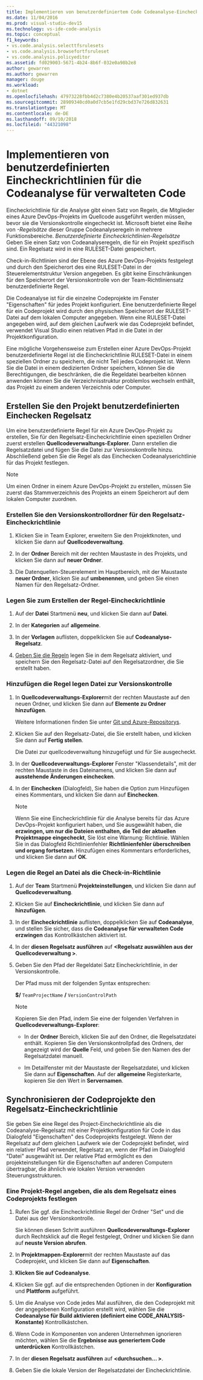 ```yaml
---
title: Implementieren von benutzerdefiniertem Code Codeanalyse-Eincheckrichtlinien für verwalteten Code in Visual Studio
ms.date: 11/04/2016
ms.prod: visual-studio-dev15
ms.technology: vs-ide-code-analysis
ms.topic: conceptual
f1_keywords:
- vs.code.analysis.selecttfsrulesets
- vs.code.analysis.browsefortfsruleset
- vs.code.analysis.policyeditor
ms.assetid: fd029003-5671-4b24-8b6f-032e0a98b2e8
author: gewarren
ms.author: gewarren
manager: douge
ms.workload:
- dotnet
ms.openlocfilehash: 47973228fbb4d2c7380e4b20537aaf301ed937db
ms.sourcegitcommit: 28909340cd0a0d7cb5e1fd29cbd37e726d832631
ms.translationtype: MT
ms.contentlocale: de-DE
ms.lasthandoff: 09/10/2018
ms.locfileid: "44321098"
---
```

# <a name="implement-custom-code-analysis-check-in-policies-for-managed-code"></a>Implementieren von benutzerdefinierten Eincheckrichtlinien für die Codeanalyse für verwalteten Code

Eincheckrichtlinie für die Analyse gibt einen Satz von Regeln, die Mitglieder eines Azure DevOps-Projekts im Quellcode ausgeführt werden müssen, bevor sie die Versionskontrolle eingecheckt ist. Microsoft bietet eine Reihe von *-Regelsätze* dieser Gruppe Codeanalyseregeln in mehrere Funktionsbereiche. *Benutzerdefinierte Eincheckrichtlinien-Regelsätze* Geben Sie einen Satz von Codeanalyseregeln, die für ein Projekt spezifisch sind. Ein Regelsatz wird in eine RULESET-Datei gespeichert.

Check-in-Richtlinien sind der Ebene des Azure DevOps-Projekts festgelegt und durch den Speicherort des eine RULESET-Datei in der Steuerelementstruktur Version angegeben. Es gibt keine Einschränkungen für den Speicherort der Versionskontrolle von der Team-Richtliniensatz benutzerdefinierte Regel.

Die Codeanalyse ist für die einzelne Codeprojekte im Fenster "Eigenschaften" für jedes Projekt konfiguriert. Eine benutzerdefinierte Regel für ein Codeprojekt wird durch den physischen Speicherort der RULESET-Datei auf dem lokalen Computer angegeben. Wenn eine RULESET-Datei angegeben wird, auf dem gleichen Laufwerk wie das Codeprojekt befindet, verwendet Visual Studio einen relativen Pfad in die Datei in der Projektkonfiguration.

Eine mögliche Vorgehensweise zum Erstellen einer Azure DevOps-Projekt benutzerdefinierte Regel ist die Eincheckrichtlinie RULESET-Datei in einem speziellen Ordner zu speichern, die nicht Teil jedes Codeprojekt ist. Wenn Sie die Datei in einem dedizierten Ordner speichern, können Sie die Berechtigungen, die beschränken, die die Regeldatei bearbeiten können anwenden können Sie die Verzeichnisstruktur problemlos wechseln enthält, das Projekt zu einem anderen Verzeichnis oder Computer.

## <a name="create-the-project-custom-check-in-rule-set"></a>Erstellen Sie den Projekt benutzerdefinierten Einchecken Regelsatz

Um eine benutzerdefinierte Regel für ein Azure DevOps-Projekt zu erstellen, Sie für den Regelsatz-Eincheckrichtlinie einen speziellen Ordner zuerst erstellen **Quellcodeverwaltungs-Explorer**. Dann erstellen die Regelsatzdatei und fügen Sie die Datei zur Versionskontrolle hinzu. Abschließend geben Sie die Regel als das Einchecken Codeanalyserichtlinie für das Projekt festlegen.

> [!NOTE]
> Um einen Ordner in einem Azure DevOps-Projekt zu erstellen, müssen Sie zuerst das Stammverzeichnis des Projekts an einem Speicherort auf dem lokalen Computer zuordnen.

### <a name="to-create-the-version-control-folder-for-the-check-in-policy-rule-set"></a>Erstellen Sie den Versionskontrollordner für den Regelsatz-Eincheckrichtlinie

1. Klicken Sie in Team Explorer, erweitern Sie den Projektknoten, und klicken Sie dann auf **Quellcodeverwaltung**.

2. In der **Ordner** Bereich mit der rechten Maustaste in des Projekts, und klicken Sie dann auf **neuer Ordner**.

3. Die Datenquellen-Steuerelement im Hauptbereich, mit der Maustaste **neuer Ordner**, klicken Sie auf **umbenennen**, und geben Sie einen Namen für den Regelsatz-Ordner.

### <a name="to-create-the-check-in-policy-rule-set"></a>Legen Sie zum Erstellen der Regel-Eincheckrichtlinie

1. Auf der **Datei** Startmenü **neu**, und klicken Sie dann auf **Datei**.

2. In der **Kategorien** auf **allgemeine**.

3. In der **Vorlagen** auflisten, doppelklicken Sie auf **Codeanalyse-Regelsatz**.

4. [Geben Sie die Regeln](../code-quality/how-to-create-a-custom-rule-set.md) legen Sie in dem Regelsatz aktiviert, und speichern Sie den Regelsatz-Datei auf den Regelsatzordner, die Sie erstellt haben.

### <a name="to-add-the-rule-set-file-to-version-control"></a>Hinzufügen die Regel legen Datei zur Versionskontrolle

1. In **Quellcodeverwaltungs-Explorer**mit der rechten Maustaste auf den neuen Ordner, und klicken Sie dann auf **Elemente zu Ordner hinzufügen**.

     Weitere Informationen finden Sie unter [Git und Azure-Repositorys](/azure/devops/repos/git/overview?view=vsts).

2. Klicken Sie auf den Regelsatz-Datei, die Sie erstellt haben, und klicken Sie dann auf **Fertig stellen**.

     Die Datei zur quellcodeverwaltung hinzugefügt und für Sie ausgecheckt.

3. In der **Quellcodeverwaltungs-Explorer** Fenster "Klassendetails", mit der rechten Maustaste in des Dateinamens, und klicken Sie dann auf **ausstehende Änderungen einchecken**.

4. In der **Einchecken** (Dialogfeld), Sie haben die Option zum Hinzufügen eines Kommentars, und klicken Sie dann auf **Einchecken**.

    > [!NOTE]
    > Wenn Sie eine Eincheckrichtlinie für die Analyse bereits für das Azure DevOps-Projekt konfiguriert haben, und Sie ausgewählt haben, die **erzwingen, um nur die Dateien enthalten, die Teil der aktuellen Projektmappe eingecheckt**, Sie löst eine Warnung: Richtlinie. Wählen Sie in das Dialogfeld Richtlinienfehler **Richtlinienfehler überschreiben und organg fortsetzen**. Hinzufügen eines Kommentars erforderliches, und klicken Sie dann auf **OK**.

### <a name="to-specify-the-rule-set-file-as-the-check-in-policy"></a>Legen die Regel an Datei als die Check-in-Richtlinie

1. Auf der **Team** Startmenü **Projekteinstellungen**, und klicken Sie dann auf **Quellcodeverwaltung**.

2. Klicken Sie auf **Eincheckrichtlinie**, und klicken Sie dann auf **hinzufügen**.

3. In der **Eincheckrichtlinie** auflisten, doppelklicken Sie auf **Codeanalyse**, und stellen Sie sicher, dass die **Codeanalyse für verwalteten Code erzwingen** das Kontrollkästchen aktiviert ist.

4. In der **diesen Regelsatz ausführen** auf  **\<Regelsatz auswählen aus der Quellcodeverwaltung >**.

5. Geben Sie den Pfad der Regeldatei Satz Eincheckrichtlinie, in der Versionskontrolle.

     Der Pfad muss mit der folgenden Syntax entsprechen:

     **$/** `TeamProjectName` **/** `VersionControlPath`

    > [!NOTE]
    > Kopieren Sie den Pfad, indem Sie eine der folgenden Verfahren in **Quellcodeverwaltungs-Explorer**:

    - In der **Ordner** Bereich, klicken Sie auf den Ordner, die Regelsatzdatei enthält. Kopieren Sie den Versionskontrollpfad des Ordners, der angezeigt wird der **Quelle** Feld, und geben Sie den Namen des der Regelsatzdatei manuell.

    - Im Detailfenster mit der Maustaste der Regelsatzdatei, und klicken Sie dann auf **Eigenschaften**. Auf der **allgemeine** Registerkarte, kopieren Sie den Wert in **Servernamen**.

## <a name="synchronize-code-projects-to-the-check-in-policy-rule-set"></a>Synchronisieren der Codeprojekte den Regelsatz-Eincheckrichtlinie

Sie geben Sie eine Regel des Project-Eincheckrichtlinie als die Codeanalyse-Regelsatz mit einer Projektkonfiguration für Code in das Dialogfeld "Eigenschaften" des Codeprojekts festgelegt. Wenn der Regelsatz auf dem gleichen Laufwerk wie der Codeprojekt befindet, wird ein relativer Pfad verwendet, Regelsatz an, wenn der Pfad im Dialogfeld "Datei" ausgewählt ist. Der relative Pfad ermöglicht es den projekteinstellungen für die Eigenschaften auf anderen Computern übertragbar, die ähnlich wie lokalen Version verwenden Steuerungsstrukturen.

### <a name="to-specify-a-project-rule-set-as-the-rule-set-of-a-code-project"></a>Eine Projekt-Regel angeben, die als dem Regelsatz eines Codeprojekts festlegen

1. Rufen Sie ggf. die Eincheckrichtlinie Regel der Ordner "Set" und die Datei aus der Versionskontrolle.

   Sie können diesen Schritt ausführen **Quellcodeverwaltungs-Explorer** durch Rechtsklick auf die Regel festgelegt, Ordner und klicken Sie dann auf **neuste Version abrufen**.

2. In **Projektmappen-Explorer**mit der rechten Maustaste auf das Codeprojekt, und klicken Sie dann auf **Eigenschaften**.

3. **Klicken Sie auf Codeanalyse**.

4. Klicken Sie ggf. auf die entsprechenden Optionen in der **Konfiguration** und **Plattform** aufgeführt.

5. Um die Analyse von Code jedes Mal ausführen, die den Codeprojekt mit der angegebenen Konfiguration erstellt wird, wählen Sie die **Codeanalyse für Build aktivieren (definiert eine CODE_ANALYSIS-Konstante)** Kontrollkästchen.

6. Wenn Code in Komponenten von anderen Unternehmen ignorieren möchten, wählen Sie die **Ergebnisse aus generiertem Code unterdrücken** Kontrollkästchen.

7. In der **diesen Regelsatz ausführen** auf  **\<durchsuchen... >**.

8. Geben Sie die lokale Version der Regelsatzdatei der Eincheckrichtlinie.